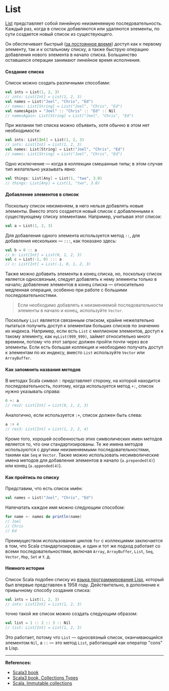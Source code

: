 # List

[List](https://scala-lang.org/api/3.x/scala/collection/immutable/List.html)
представляет собой линейную неизменяемую последовательность.
Каждый раз, когда в список добавляются или удаляются элементы, по сути создается новый список из существующего.

Он обеспечивает быстрый 
([за постоянное время](https://ru.wikipedia.org/wiki/%D0%92%D1%80%D0%B5%D0%BC%D0%B5%D0%BD%D0%BD%D0%B0%D1%8F_%D1%81%D0%BB%D0%BE%D0%B6%D0%BD%D0%BE%D1%81%D1%82%D1%8C_%D0%B0%D0%BB%D0%B3%D0%BE%D1%80%D0%B8%D1%82%D0%BC%D0%B0)) 
доступ как к первому элементу, так и к остальному списку, 
а также быструю операцию добавления нового элемента в начало списка. 
Большинство оставшихся операции занимают линейное время исполнения.

#### Создание списка

Список можно создать различными способами:

```scala
val ints = List(1, 2, 3)
// ints: List[Int] = List(1, 2, 3)
val names = List("Joel", "Chris", "Ed")
// names: List[String] = List("Joel", "Chris", "Ed")
val namesAgain = "Joel" :: "Chris" :: "Ed" :: Nil
// namesAgain: List[String] = List("Joel", "Chris", "Ed")
```

При желании тип списка можно объявить, хотя обычно в этом нет необходимости:

```scala
val ints: List[Int] = List(1, 2, 3)
// ints: List[Int] = List(1, 2, 3)
val names: List[String] = List("Joel", "Chris", "Ed")
// names: List[String] = List("Joel", "Chris", "Ed")
```

Одно исключение — когда в коллекции смешанные типы; в этом случае тип желательно указывать явно:

```scala
val things: List[Any] = List(1, "two", 3.0)
// things: List[Any] = List(1, "two", 3.0)
```

#### Добавление элементов в список

Поскольку список неизменяем, в него нельзя добавлять новые элементы.
Вместо этого создается новый список с добавленными к существующему списку элементами.
Например, учитывая этот список:

```scala
val a = List(1, 2, 3)
```

Для добавления одного элемента используется метод `::`, для добавления нескольких — `:::`, как показано здесь:

```scala
val b = 0 :: a
// b: List[Int] = List(0, 1, 2, 3)
val c = List(-1, 0) ::: a
// c: List[Int] = List(-1, 0, 1, 2, 3)
```

Также можно добавить элементы в конец списка, но, поскольку список является односвязным,
следует добавлять к нему элементы только в начало;
добавление элементов в конец списка —
относительно медленная операция, особенно при работе с большими последовательностями.

> Если необходимо добавлять к неизменяемой последовательности элементы в начало и конец, используйте `Vector`.

Поскольку `List` является связанным списком,
крайне нежелательно пытаться получить доступ к элементам больших списков по значению их индекса.
Например, если есть `List` с миллионом элементов, доступ к такому элементу, как `myList(999_999)`,
займет относительно много времени, потому что этот запрос должен пройти почти через все элементы.
Если есть большая коллекция и необходимо получать доступ к элементам по их индексу,
вместо `List` используйте `Vector` или `ArrayBuffer`.

#### Как запомнить названия методов

В методах Scala символ `:` представляет сторону, на которой находится последовательность,
поэтому, когда используется метод `+:`, список нужно указывать справа:

```scala
0 +: a
// res2: List[Int] = List(0, 1, 2, 3)
```

Аналогично, если используется `:+`, список должен быть слева:

```scala
a :+ 4
// res3: List[Int] = List(1, 2, 3, 4)
```

Кроме того, хорошей особенностью этих символических имен методов является то, что они стандартизированы.
Те же имена методов используются с другими неизменяемыми последовательностями, такими как `Seq` и `Vector`.
Также можно использовать несимволические имена методов для добавления элементов
в начало (`a.prepended(4)`) или конец (`a.appended(4)`).

#### Как пройтись по списку

Представим, что есть список имён:

```scala
val names = List("Joel", "Chris", "Ed")
```

Напечатать каждое имя можно следующим способом:

```scala
for name <- names do println(name)
// Joel
// Chris
// Ed
```

Преимуществом использования циклов `for` с коллекциями заключается в том, что Scala стандартизирован,
и один и тот же подход работает со всеми последовательностями,
включая `Array`, `ArrayBuffer`, `List`, `Seq`, `Vector`, `Map`, `Set` и т. д.

#### Немного истории

Список Scala подобен списку из [языка программирования Lisp](https://en.wikipedia.org/wiki/Lisp_(programming_language)),
который был впервые представлен в 1958 году.
Действительно, в дополнение к привычному способу создания списка:

```scala
val ints = List(1, 2, 3)
// ints: List[Int] = List(1, 2, 3)
```

точно такой же список можно создать следующим образом:

```scala
val list = 1 :: 2 :: 3 :: Nil
// list: List[Int] = List(1, 2, 3)
```

Это работает, потому что `List` — односвязный список, оканчивающийся элементом `Nil`,
а `::` — это метод `List`, работающий как оператор "cons" в Lisp.


---

**References:**
- [Scala3 book](https://docs.scala-lang.org/scala3/book/taste-collections.html)
- [Scala3 book, Collections Types](https://docs.scala-lang.org/scala3/book/collections-classes.html)
- [Scala, Immutable collections](https://docs.scala-lang.org/ru/overviews/collections-2.13/concrete-immutable-collection-classes.html)
